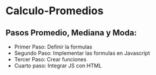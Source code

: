 # Calculo-Promedios

## Pasos Promedio, Mediana y Moda:

- Primer Paso: Definir la formulas
- Segundo Paso: Implementar las formulas 
en Javascript
- Tercer Paso: Crear funciones
- Cuarto paso: Integrar JS con HTML
